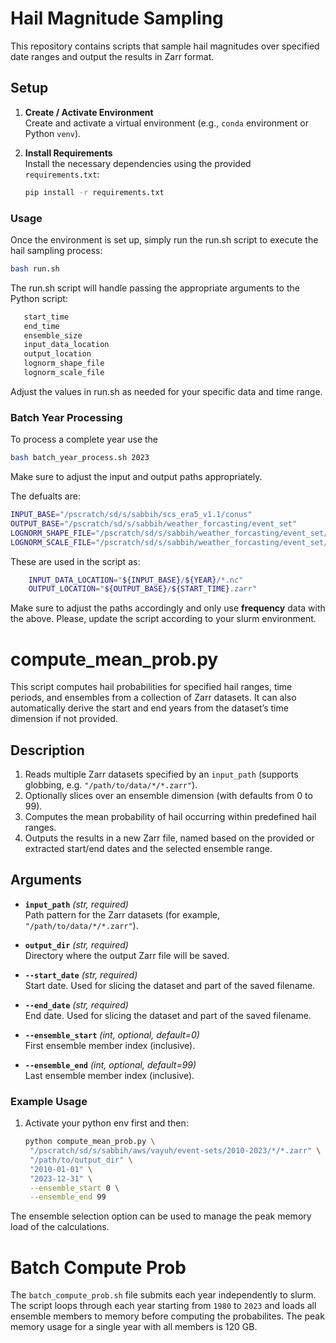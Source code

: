 # Hail Magnitude Sampling

This repository contains scripts that sample hail magnitudes over specified date ranges and output the results in Zarr format.

## Setup

1. **Create / Activate Environment**  
   Create and activate a virtual environment (e.g., `conda` environment or Python `venv`).

2. **Install Requirements**  
   Install the necessary dependencies using the provided `requirements.txt`:
   ```bash
   pip install -r requirements.txt

### Usage
Once the environment is set up, simply run the run.sh script to execute the hail sampling process:

``` bash
bash run.sh
```
The run.sh script will handle passing the appropriate arguments to the Python script:

```bash
   start_time
   end_time
   ensemble_size
   input_data_location
   output_location
   lognorm_shape_file
   lognorm_scale_file
```

Adjust the values in run.sh as needed for your specific data and time range. 

### Batch Year Processing

To process a complete year use the 
```bash
bash batch_year_process.sh 2023
```
Make sure to adjust the input and output paths appropriately.

The defualts are:
```bash
INPUT_BASE="/pscratch/sd/s/sabbih/scs_era5_v1.1/conus"
OUTPUT_BASE="/pscratch/sd/s/sabbih/weather_forcasting/event_set"
LOGNORM_SHAPE_FILE="/pscratch/sd/s/sabbih/weather_forcasting/event_set/lognorm_shape.nc"
LOGNORM_SCALE_FILE="/pscratch/sd/s/sabbih/weather_forcasting/event_set/lognorm_scale.nc"
```

These are used in the script as:
```bash
    INPUT_DATA_LOCATION="${INPUT_BASE}/${YEAR}/*.nc"
    OUTPUT_LOCATION="${OUTPUT_BASE}/${START_TIME}.zarr"
```

Make sure to adjust the paths accordingly and only use **frequency** data with the above. Please, update the script according to your slurm environment. 


# compute_mean_prob.py

This script computes hail probabilities for specified hail ranges, time periods, and ensembles from a collection of Zarr datasets. It can also automatically derive the start and end years from the dataset’s time dimension if not provided.

## Description

1. Reads multiple Zarr datasets specified by an `input_path` (supports globbing, e.g. `"/path/to/data/*/*.zarr"`).
2. Optionally slices over an ensemble dimension (with defaults from 0 to 99).
3. Computes the mean probability of hail occurring within predefined hail ranges.
4. Outputs the results in a new Zarr file, named based on the provided or extracted start/end dates and the selected ensemble range.

## Arguments

- **`input_path`** *(str, required)*  
  Path pattern for the Zarr datasets (for example, `"/path/to/data/*/*.zarr"`).

- **`output_dir`** *(str, required)*  
  Directory where the output Zarr file will be saved.

- **`--start_date`** *(str, required)*  
  Start date. Used for slicing the dataset and part of the saved filename.

- **`--end_date`** *(str, required)*  
  End date. Used for slicing the dataset and part of the saved filename.

- **`--ensemble_start`** *(int, optional, default=0)*  
  First ensemble member index (inclusive).

- **`--ensemble_end`** *(int, optional, default=99)*  
  Last ensemble member index (inclusive).

### Example Usage

1. Activate your python env first and then:
   ```bash
   python compute_mean_prob.py \
    "/pscratch/sd/s/sabbih/aws/vayuh/event-sets/2010-2023/*/*.zarr" \
    "/path/to/output_dir" \
    "2010-01-01" \
    "2023-12-31" \
    --ensemble_start 0 \
    --ensemble_end 99
   ```
The ensemble selection option can be used to manage the peak memory load of the calculations.

# Batch Compute Prob
The `batch_compute_prob.sh` file submits each year independently to slurm. The script loops through each year starting from `1980` to `2023` and loads all ensemble members to memory before computing the probabilites. The peak memory usage for a single year with all members is 120 GB.   
